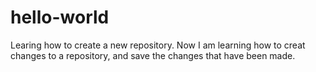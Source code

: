 # hello-world
Learing how to create a new repository.
Now I am learning how to creat changes to a repository, and save the changes that have been made. 
